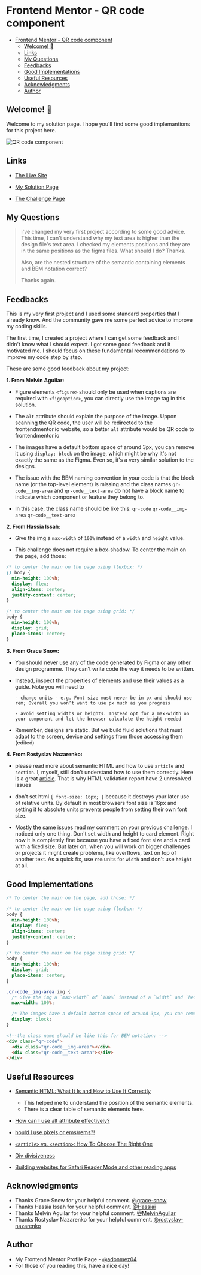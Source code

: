 # Frontend Mentor - QR code component

- [Frontend Mentor - QR code component](#frontend-mentor---qr-code-component)
  - [Welcome! 👋](#welcome-)
  - [Links](#links)
  - [My Questions](#my-questions)
  - [Feedbacks](#feedbacks)
  - [Good Implementations](#good-implementations)
  - [Useful Resources](#useful-resources)
  - [Acknowledgments](#acknowledgments)
  - [Author](#author)

## Welcome! 👋

Welcome to my solution page. I hope you'll find some good implemantions for this project here.

![QR code component](./design/desktop-preview.jpg)

## Links

- [The Live Site](https://adonmez04.github.io/QR-code-component-v1.0/)

- [My Solution Page](https://www.frontendmentor.io/solutions/1qrcodecomponent-v11-DCyBcnh7oW)

- [The Challenge Page](https://www.frontendmentor.io/challenges/qr-code-component-iux_sIO_H)

## My Questions

> I've changed my very first project according to some good advice. This time, I can't understand why my text area is higher than the design file's text area. I checked my elements positions and they are in the same positions as the figma files. What should I do? Thanks.
>
> Also, are the nested structure of the semantic containing elements and BEM notation correct?
>
> Thanks again.

## Feedbacks

This is my very first project and I used some standard properties that I already know. And the community gave me some perfect advice to improve my coding skills.

The first time, I created a project where I can get some feedback and I didn't know what I should expect. I got some good feedback and it motivated me. I should focus on these fundamental recommendations to improve my code step by step.

These are some good feedback about my project:

**1. From Melvin Aguilar:**

- Figure elements `<figure>` should only be used when captions are required with `<figcaption>`, you can directly use the image tag in this solution.

- The `alt` attribute should explain the purpose of the image. Uppon scanning the QR code, the user will be redirected to the frontendmentor.io website, so a better `alt` attribute would be QR code to frontendmentor.io

- The images have a default bottom space of around 3px, you can remove it using `display: block` on the image, which might be why it's not exactly the same as the Figma. Even so, it's a very similar solution to the designs.

- The issue with the BEM naming convention in your code is that the block name (or the top-level element) is missing and the class names `qr-code__img-area` and `qr-code__text-area` do not have a block name to indicate which component or feature they belong to.

- In this case, the class name should be like this:
  `qr-code`
  `qr-code__img-area`
  `qr-code__text-area`

**2. From Hassia Issah:**

- Give the img a `max-width` of `100%` instead of a `width` and `height` value.

- This challenge does not require a box-shadow. To center the main on the page, add those:

```css
/* to center the main on the page using flexbox: */
() body {
  min-height: 100vh;
  display: flex;
  align-items: center;
  justify-content: center;
}
```

```css
/* to center the main on the page using grid: */
body {
  min-height: 100vh;
  display: grid;
  place-items: center;
}
```

**3. From Grace Snow:**

- You should never use any of the code generated by Figma or any other design programme.
  They can’t write code the way it needs to be written.

- Instead, inspect the properties of elements and use their values as a guide.
  Note you will need to

      - change units - e.g. Font size must never be in px and should use rem; Overall you won’t want to use px much as you progress

      - avoid setting widths or heights. Instead opt for a max-width on your component and let the browser calculate the height needed

- Remember, designs are static. But we build fluid solutions that must adapt to the screen, device and settings from those accessing them (edited)

**4. From Rostyslav Nazarenko:**

- please read more about semantic HTML and how to use `article` and `section`. I, myself, still don't understand how to use them correctly. Here is a great [article](https://www.smashingmagazine.com/2022/07/article-section-elements-accessibility/#what-the-html-spec-say). That is why HTML validation report have 2 unresolved issues

- don't set html `{ font-size: 16px; }` because it destroys your later use of relative units. By default in most browsers font size is 16px and setting it to absolute units prevents people from setting their own font size.

- Mostly the same issues read my comment on your previous challenge. I noticed only one thing. Don't set width and height to card element. Right now it is completely fine because you have a fixed font size and a card with a fixed size. But later on, when you will work on bigger challenges or projects it might create problems, like overflows, text on top of another text. As a quick fix, use `rem` units for `width` and don't use `height` at all.

## Good Implementations

```css
/* To center the main on the page, add those: */

/* to center the main on the page using flexbox: */
body {
  min-height: 100vh;
  display: flex;
  align-items: center;
  justify-content: center;
}

/* to center the main on the page using grid: */
body {
  min-height: 100vh;
  display: grid;
  place-items: center;
}
```

```css
.qr-code__img-area img {
  /* Give the img a `max-width` of `100%` instead of a `width` and `height` value.*/
  max-width: 100%;

  /* The images have a default bottom space of around 3px, you can remove it using `display: block` on the image, which might be why it's not exactly the same as the Figma. Even so, it's a very similar solution to the designs. */
  display: block;
}
```

```html
<!--the class name should be like this for BEM notation: -->
<div class="qr-code">
  <div class="qr-code__img-area"></div>
  <div class="qr-code__text-area"></div>
</div>
```

## Useful Resources

- [Semantic HTML: What It Is and How to Use It Correctly](https://www.semrush.com/blog/semantic-html5-guide/)

  - This helped me to understand the position of the semantic elements.
  - There is a clear table of semantic elements here.

- [How can I use alt attribute effectively?](https://webaim.org/techniques/alttext/)

- [hould I use pixels or ems/rems?!](https://www.joshwcomeau.com/css/surprising-truth-about-pixels-and-accessibility/)

- [`<article>` vs. `<section>`: How To Choose The Right One](https://www.smashingmagazine.com/2022/07/article-section-elements-accessibility/#what-the-html-spec-say)

- [Div divisiveness](https://www.scottohara.me/blog/2022/01/20/divisive.html)

- [Building websites for Safari Reader Mode and other reading apps](https://medium.com/@mandy.michael/building-websites-for-safari-reader-mode-and-other-reading-apps-1562913c86c9)

## Acknowledgments

- Thanks Grace Snow for your helpful comment. [@grace-snow](https://www.frontendmentor.io/profile/grace-snow)
- Thanks Hassia Issah for your helpful comment. [@Hassiai](https://www.frontendmentor.io/profile/Hassiai)
- Thanks Melvin Aguilar for your helpful comment. [@MelvinAguilar](https://www.frontendmentor.io/profile/MelvinAguilar)
- Thanks Rostyslav Nazarenko for your helpful comment. [@rostyslav-nazarenko](https://www.frontendmentor.io/profile/rostyslav-nazarenko)

## Author

- My Frontend Mentor Profile Page - [@adonmez04](https://www.frontendmentor.io/profile/adonmez04)
- For those of you reading this, have a nice day!
